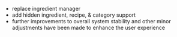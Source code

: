 - replace ingredient manager
- add hidden ingredient, recipe, & category support
- further improvements to overall system stability and other minor adjustments have been made to enhance the user experience
